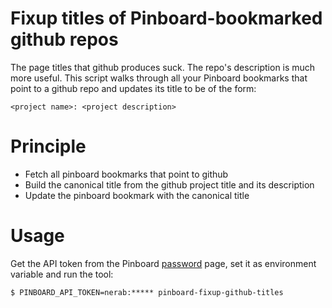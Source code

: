 # Fixup titles of Pinboard-bookmarked github repos

The page titles that github produces suck. The repo's description is much more useful. This script walks through all your Pinboard bookmarks that point to a github repo and updates its title to be of the form:

    <project name>: <project description>

# Principle

* Fetch all pinboard bookmarks that point to github
* Build the canonical title from the github project title and its description
* Update the pinboard bookmark with the canonical title

# Usage

Get the API token from the Pinboard [password](https://pinboard.in/settings/password) page, set it as environment variable and run the tool:

    $ PINBOARD_API_TOKEN=nerab:***** pinboard-fixup-github-titles
